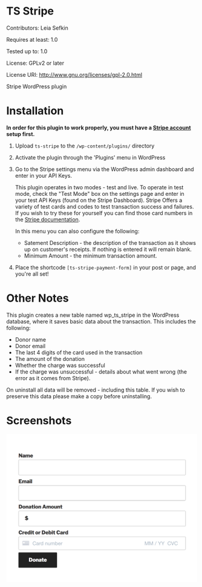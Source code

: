 TS Stripe
======
Contributors: Leia Sefkin

Requires at least: 1.0

Tested up to: 1.0

License: GPLv2 or later

License URI: http://www.gnu.org/licenses/gpl-2.0.html

Stripe WordPress plugin

Installation
======

**In order for this plugin to work properly, you must have a [Stripe account](https://dashboard.stripe.com/register) setup first.**

1. Upload `ts-stripe` to the `/wp-content/plugins/` directory

2. Activate the plugin through the 'Plugins' menu in WordPress

3. Go to the Stripe settings menu via the WordPress admin dashboard and enter in your API Keys.

   This plugin operates in two modes - test and live. To operate in test mode, check the "Test Mode" box on the settings page and enter in your test API Keys (found on the Stripe Dashboard). Stripe Offers a variety of test cards and codes to test transaction success and failures. If you wish to try these for yourself you can find those card numbers in the [Stripe documentation](https://stripe.com/docs/testing).  
   
   In this menu you can also configure the following:
   
   * Satement Description - the description of the transaction as it shows up on customer's receipts. If nothing is entered it will remain blank.
   * Minimum Amount - the minimum transaction amount. 

4. Place the shortcode `[ts-stripe-payment-form]` in your post or page, and you're all set!

Other Notes
======
This plugin creates a new table named wp_ts_stripe in the WordPress database, where it saves basic data about the transaction. This includes the following: 

* Donor name
* Donor email
* The last 4 digits of the card used in the transaction
* The amount of the donation
* Whether the charge was successful
* If the charge was unsuccessful - details about what went wrong (the error as it comes from Stripe). 

On uninstall all data will be removed - including this table. If you wish to preserve this data please make a copy before uninstalling. 

Screenshots
======
<img src="https://raw.githubusercontent.com/leia-sefkin/ts-stripe/master/assets/ts-stripe-preview.png" width="600px">

